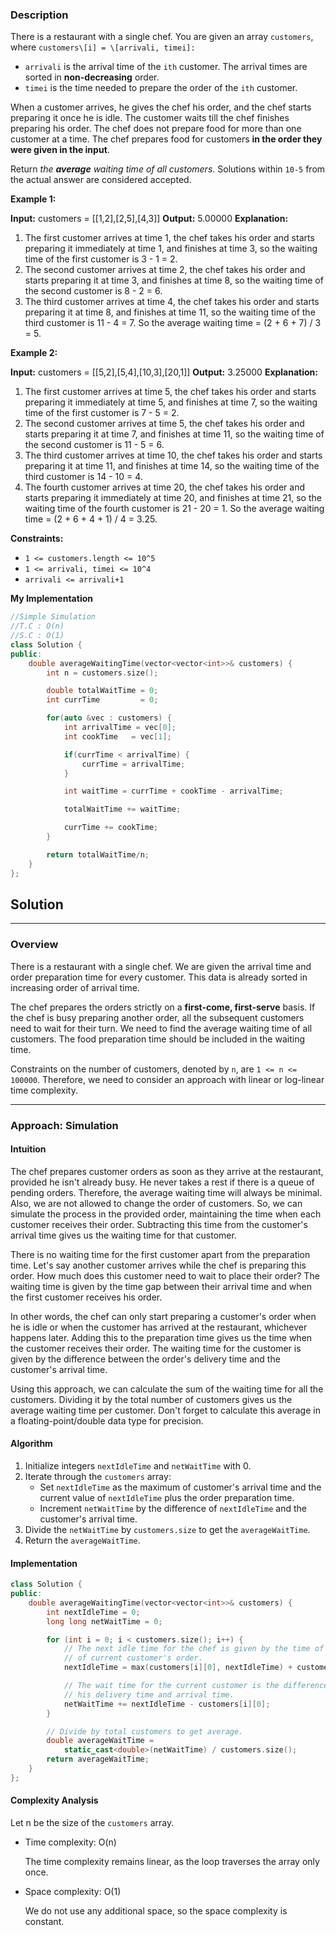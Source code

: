 ### Description

There is a restaurant with a single chef. You are given an array `customers`, where `customers\[i] = \[arrivali, timei]:`

- `arrivali` is the arrival time of the `ith` customer. The arrival times are sorted in **non-decreasing** order.
- `timei` is the time needed to prepare the order of the `ith` customer.

When a customer arrives, he gives the chef his order, and the chef starts preparing it once he is idle. The customer waits till the chef finishes preparing his order. The chef does not prepare food for more than one customer at a time. The chef prepares food for customers **in the order they were given in the input**.

Return _the **average** waiting time of all customers_. Solutions within `10-5` from the actual answer are considered accepted.

**Example 1:**

**Input:** customers = \[\[1,2],\[2,5],\[4,3]]
**Output:** 5.00000
**Explanation:**
1) The first customer arrives at time 1, the chef takes his order and starts preparing it immediately at time 1, and finishes at time 3, so the waiting time of the first customer is 3 - 1 = 2.
2) The second customer arrives at time 2, the chef takes his order and starts preparing it at time 3, and finishes at time 8, so the waiting time of the second customer is 8 - 2 = 6.
3) The third customer arrives at time 4, the chef takes his order and starts preparing it at time 8, and finishes at time 11, so the waiting time of the third customer is 11 - 4 = 7.
So the average waiting time = (2 + 6 + 7) / 3 = 5.

**Example 2:**

**Input:** customers = \[\[5,2],\[5,4],\[10,3],\[20,1]]
**Output:** 3.25000
**Explanation:**
1) The first customer arrives at time 5, the chef takes his order and starts preparing it immediately at time 5, and finishes at time 7, so the waiting time of the first customer is 7 - 5 = 2.
2) The second customer arrives at time 5, the chef takes his order and starts preparing it at time 7, and finishes at time 11, so the waiting time of the second customer is 11 - 5 = 6.
3) The third customer arrives at time 10, the chef takes his order and starts preparing it at time 11, and finishes at time 14, so the waiting time of the third customer is 14 - 10 = 4.
4) The fourth customer arrives at time 20, the chef takes his order and starts preparing it immediately at time 20, and finishes at time 21, so the waiting time of the fourth customer is 21 - 20 = 1.
So the average waiting time = (2 + 6 + 4 + 1) / 4 = 3.25.

**Constraints:**

- `1 <= customers.length <= 10^5`
- `1 <= arrivali, timei <= 10^4`
- `arrivali <= arrivali+1`

**My Implementation**

```cpp
//Simple Simulation
//T.C : O(n)
//S.C : O(1)
class Solution {
public:
    double averageWaitingTime(vector<vector<int>>& customers) {
        int n = customers.size();

        double totalWaitTime = 0;
        int currTime         = 0;

        for(auto &vec : customers) {
            int arrivalTime = vec[0];
            int cookTime   = vec[1];

            if(currTime < arrivalTime) {
                currTime = arrivalTime;
            }

            int waitTime = currTime + cookTime - arrivalTime;

            totalWaitTime += waitTime;

            currTime += cookTime;
        }

        return totalWaitTime/n;
    }
};
```

## Solution

---

### Overview

There is a restaurant with a single chef. We are given the arrival time and order preparation time for every customer. This data is already sorted in increasing order of arrival time.

The chef prepares the orders strictly on a **first-come, first-serve** basis. If the chef is busy preparing another order, all the subsequent customers need to wait for their turn. We need to find the average waiting time of all customers. The food preparation time should be included in the waiting time.

Constraints on the number of customers, denoted by `n`, are `1 <= n <= 100000`. Therefore, we need to consider an approach with linear or log-linear time complexity.

---

### Approach: Simulation

#### Intuition

The chef prepares customer orders as soon as they arrive at the restaurant, provided he isn't already busy. He never takes a rest if there is a queue of pending orders. Therefore, the average waiting time will always be minimal. Also, we are not allowed to change the order of customers. So, we can simulate the process in the provided order, maintaining the time when each customer receives their order. Subtracting this time from the customer's arrival time gives us the waiting time for that customer.

There is no waiting time for the first customer apart from the preparation time. Let's say another customer arrives while the chef is preparing this order. How much does this customer need to wait to place their order? The waiting time is given by the time gap between their arrival time and when the first customer receives his order.

In other words, the chef can only start preparing a customer's order when he is idle or when the customer has arrived at the restaurant, whichever happens later. Adding this to the preparation time gives us the time when the customer receives their order. The waiting time for the customer is given by the difference between the order's delivery time and the customer's arrival time.

Using this approach, we can calculate the sum of the waiting time for all the customers. Dividing it by the total number of customers gives us the average waiting time per customer. Don't forget to calculate this average in a floating-point/double data type for precision.

#### Algorithm

1. Initialize integers `nextIdleTime` and `netWaitTime` with 0.
2. Iterate through the `customers` array:
    - Set `nextIdleTime` as the maximum of customer's arrival time and the current value of `nextIdleTime` plus the order preparation time.
    - Increment `netWaitTime` by the difference of `nextIdleTime` and the customer's arrival time.
3. Divide the `netWaitTime` by `customers.size` to get the `averageWaitTime`.
4. Return the `averageWaitTime`.

#### Implementation

```cpp
class Solution {
public:
    double averageWaitingTime(vector<vector<int>>& customers) {
        int nextIdleTime = 0;
        long long netWaitTime = 0;

        for (int i = 0; i < customers.size(); i++) {
            // The next idle time for the chef is given by the time of delivery
            // of current customer's order.
            nextIdleTime = max(customers[i][0], nextIdleTime) + customers[i][1];

            // The wait time for the current customer is the difference between
            // his delivery time and arrival time.
            netWaitTime += nextIdleTime - customers[i][0];
        }

        // Divide by total customers to get average.
        double averageWaitTime =
            static_cast<double>(netWaitTime) / customers.size();
        return averageWaitTime;
    }
};
```

#### Complexity Analysis

Let n be the size of the `customers` array.

- Time complexity: O(n)
    
    The time complexity remains linear, as the loop traverses the array only once.
    
- Space complexity: O(1)
    
    We do not use any additional space, so the space complexity is constant.

